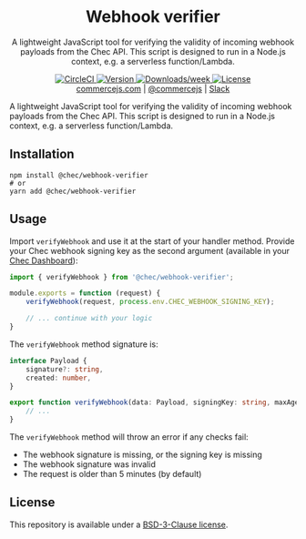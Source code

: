 <h1 align="center">Webhook verifier</h1>

<p align="center">
	A lightweight JavaScript tool for verifying the validity of incoming webhook payloads from the Chec API. This script
	is designed to run in a Node.js context, e.g. a serverless function/Lambda.
</p>

<p align="center">
	<a href="https://github.com/chec/webhook-verifier/actions">
		<img src="https://img.shields.io/github/checks-status/chec/webhook-verifier/master" alt="CircleCI" />
	</a>
	<a href="https://npmjs.org/package/@chec/webhook-verifier">
		<img src="https://img.shields.io/npm/v/@chec/webhook-verifier.svg" alt="Version" />
	</a>
	<a href="https://npmjs.org/package/@chec/webhook-verifier">
		<img src="https://img.shields.io/npm/dw/@chec/webhook-verifier.svg" alt="Downloads/week" />
	</a>
	<a href="https://github.com/chec/webhook-verifier/blob/master/package.json">
		<img src="https://img.shields.io/npm/l/@chec/webhook-verifier.svg" alt="License" />
	</a>
	<br>
	<a href="https://commercejs.com">commercejs.com</a> | <a href="https://twitter.com/commercejs">@commercejs</a> | <a href="http://slack.commercejs.com">Slack</a>
</p>


A lightweight JavaScript tool for verifying the validity of incoming webhook payloads from the Chec API. This script
is designed to run in a Node.js context, e.g. a serverless function/Lambda.

## Installation

```
npm install @chec/webhook-verifier
# or
yarn add @chec/webhook-verifier
```

## Usage

Import `verifyWebhook` and use it at the start of your handler method. Provide your Chec webhook signing key as the
second argument (available in your [Chec Dashboard](https://dashboard.chec.io/settings/webhooks)):

```js
import { verifyWebhook } from '@chec/webhook-verifier';

module.exports = function (request) {
    verifyWebhook(request, process.env.CHEC_WEBHOOK_SIGNING_KEY);

    // ... continue with your logic
}
```

The `verifyWebhook` method signature is:
```ts
interface Payload {
    signature?: string,
    created: number,
}

export function verifyWebhook(data: Payload, signingKey: string, maxAgeSeconds: number = 300): void {
    // ...
}
```

The `verifyWebhook` method will throw an error if any checks fail:
* The webhook signature is missing, or the signing key is missing
* The webhook signature was invalid
* The request is older than 5 minutes (by default)

## License

This repository is available under a [BSD-3-Clause license](./LICENSE.md).
